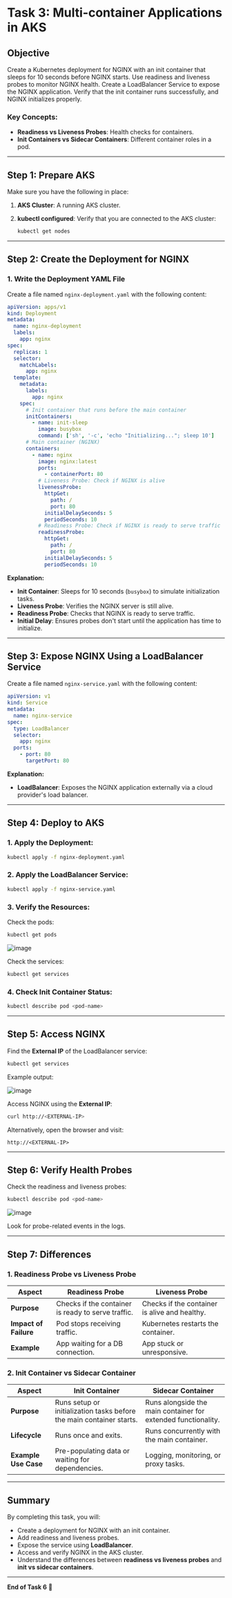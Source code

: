 # Task 3: Multi-container Applications in AKS

## Objective
Create a Kubernetes deployment for NGINX with an init container that sleeps for 10 seconds before NGINX starts. Use readiness and liveness probes to monitor NGINX health. Create a LoadBalancer Service to expose the NGINX application. Verify that the init container runs successfully, and NGINX initializes properly.

### Key Concepts:
- **Readiness vs Liveness Probes**: Health checks for containers.
- **Init Containers vs Sidecar Containers**: Different container roles in a pod.

---

## Step 1: Prepare AKS

Make sure you have the following in place:

1. **AKS Cluster**: A running AKS cluster.
2. **kubectl configured**: Verify that you are connected to the AKS cluster:

   ```bash
   kubectl get nodes
   ```

---

## Step 2: Create the Deployment for NGINX

### 1. Write the Deployment YAML File

Create a file named `nginx-deployment.yaml` with the following content:

```yaml
apiVersion: apps/v1
kind: Deployment
metadata:
  name: nginx-deployment
  labels:
    app: nginx
spec:
  replicas: 1
  selector:
    matchLabels:
      app: nginx
  template:
    metadata:
      labels:
        app: nginx
    spec:
      # Init container that runs before the main container
      initContainers:
        - name: init-sleep
          image: busybox
          command: ['sh', '-c', 'echo "Initializing..."; sleep 10']
      # Main container (NGINX)
      containers:
        - name: nginx
          image: nginx:latest
          ports:
            - containerPort: 80
          # Liveness Probe: Check if NGINX is alive
          livenessProbe:
            httpGet:
              path: /
              port: 80
            initialDelaySeconds: 5
            periodSeconds: 10
          # Readiness Probe: Check if NGINX is ready to serve traffic
          readinessProbe:
            httpGet:
              path: /
              port: 80
            initialDelaySeconds: 5
            periodSeconds: 10
```

**Explanation:**
- **Init Container**: Sleeps for 10 seconds (`busybox`) to simulate initialization tasks.
- **Liveness Probe**: Verifies the NGINX server is still alive.
- **Readiness Probe**: Checks that NGINX is ready to serve traffic.
- **Initial Delay**: Ensures probes don't start until the application has time to initialize.

---

## Step 3: Expose NGINX Using a LoadBalancer Service

Create a file named `nginx-service.yaml` with the following content:

```yaml
apiVersion: v1
kind: Service
metadata:
  name: nginx-service
spec:
  type: LoadBalancer
  selector:
    app: nginx
  ports:
    - port: 80
      targetPort: 80
```

**Explanation:**
- **LoadBalancer**: Exposes the NGINX application externally via a cloud provider's load balancer.

---

## Step 4: Deploy to AKS

### 1. Apply the Deployment:

```bash
kubectl apply -f nginx-deployment.yaml
```

### 2. Apply the LoadBalancer Service:

```bash
kubectl apply -f nginx-service.yaml
```

### 3. Verify the Resources:

Check the pods:

```bash
kubectl get pods
```
![image](https://github.com/user-attachments/assets/93e8e211-3f26-4b9f-911a-8a6065e1ac68)

Check the services:

```bash
kubectl get services
```

### 4. Check Init Container Status:

```bash
kubectl describe pod <pod-name>
```

---

## Step 5: Access NGINX

Find the **External IP** of the LoadBalancer service:

```bash
kubectl get services
```

Example output:

![image](https://github.com/user-attachments/assets/54075c37-e03b-433a-95cd-f26e1e2211be)

Access NGINX using the **External IP**:

```bash
curl http://<EXTERNAL-IP>
```

Alternatively, open the browser and visit:

```
http://<EXTERNAL-IP>
```

---

## Step 6: Verify Health Probes

Check the readiness and liveness probes:

```bash
kubectl describe pod <pod-name>
```
![image](https://github.com/user-attachments/assets/3c9be787-4cdb-4dd9-acf7-aaba51a13a82)

Look for probe-related events in the logs.

---

## Step 7: Differences

### 1. Readiness Probe vs Liveness Probe

| Aspect              | Readiness Probe                        | Liveness Probe                        |
|---------------------|----------------------------------------|---------------------------------------|
| **Purpose**         | Checks if the container is ready to serve traffic. | Checks if the container is alive and healthy. |
| **Impact of Failure** | Pod stops receiving traffic.          | Kubernetes restarts the container.    |
| **Example**         | App waiting for a DB connection.       | App stuck or unresponsive.            |

### 2. Init Container vs Sidecar Container

| Aspect               | Init Container                       | Sidecar Container                     |
|----------------------|--------------------------------------|---------------------------------------|
| **Purpose**          | Runs setup or initialization tasks before the main container starts. | Runs alongside the main container for extended functionality. |
| **Lifecycle**        | Runs once and exits.                 | Runs concurrently with the main container. |
| **Example Use Case** | Pre-populating data or waiting for dependencies. | Logging, monitoring, or proxy tasks.  |

---

## Summary

By completing this task, you will:

- Create a deployment for NGINX with an init container.
- Add readiness and liveness probes.
- Expose the service using **LoadBalancer**.
- Access and verify NGINX in the AKS cluster.
- Understand the differences between **readiness vs liveness probes** and **init vs sidecar containers**.

---

**End of Task 6** 🚀

